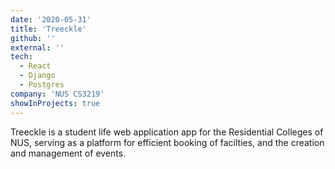 ```yaml
---
date: '2020-05-31'
title: 'Treeckle'
github: ''
external: ''
tech:
  - React
  - Django
  - Postgres
company: 'NUS CS3219'
showInProjects: true
---
```


Treeckle is a student life web application app for the Residential Colleges of NUS, serving as a platform for efficient booking of facilties, and the creation and management of events.
